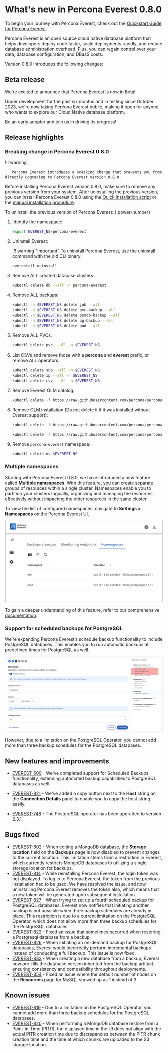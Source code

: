 # What's new in Percona Everest 0.8.0

To begin your journey with Percona Everest, check out the [Quickstart Guide for Percona Everest](../quickstart-guide/quick-install.md).

Percona Everest is an open source cloud native database platform that helps developers deploy code faster, scale deployments rapidly, and reduce database administration overhead. Plus, you can regain control over your data, database configuration, and DBaaS costs.

Version 0.8.0 introduces the following changes:

## Beta release

We're excited to announce that Percona Everest is now in Beta!

Under development for the past six months and in testing since October 2023, we're now taking Percona Everest public, making it open for anyone who wants to explore our Cloud Native database platform.

Be an early adopter and join us in driving its progress!

## Release highlights

### Breaking change in Percona Everest 0.8.0

   !!! warning

       Percona Everest introduces a breaking change that prevents you from directly upgrading to Percona Everest version 0.8.0.

Before installing Percona Everest version 0.8.0, make sure to remove any previous version from your system. After uninstalling the previous version, you can install Percona Everest 0.8.0 using the [Quick Installation script](../quickstart-guide/qs-overview.md) or the [manual installation procedure](../install/SetupPrereqs.md).

To uninstall the previous version of Percona Everest:
{.power-number}

1. Identify the namespace:

    ```sh
    export EVEREST_NS=percona-everest
    ```

2. Uninstall Everest:

    !!! warning "Important"
        To uninstall Percona Everest, use the uninstall command with the old CLI binary.

    ```sh
    everestctl uninstall
    ```

3. Remove ALL created database clusters:

    ```sh
    kubectl delete db --all -n percona-everest
    ```

4. Remove ALL backups:

    ```sh
    kubectl -n $EVEREST_NS delete job --all
    kubectl -n $EVEREST_NS delete pxc-backup --all
    kubectl -n $EVEREST_NS delete psmdb-backup --all
    kubectl -n $EVEREST_NS delete pg-backup --all
    kubectl -n $EVEREST_NS delete pod --all
    ```

5. Remove ALL PVCs:

    ```sh
    kubectl delete pvc --all -n $EVEREST_NS
    ```

6. List CSVs and remove those with a **percona** and **everest** prefix, or remove ALL operators:

    ```sh
    kubectl delete sub --all -n $EVEREST_NS
    kubectl delete ip --all -n $EVEREST_NS
    kubectl delete csv --all -n $EVEREST_NS
    ```

7. Remove Everest OLM catalog:

    ```sh
    kubectl delete -f https://raw.githubusercontent.com/percona/percona-everest-cli/v0.7.0/data/crds/olm/percona-dbaas-catalog.yaml
    ```

8. Remove OLM installation (Do not delete it if it was installed without Everest support):

    ```sh
    kubectl delete -f https://raw.githubusercontent.com/percona/percona-everest-cli/v0.7.0/data/crds/olm/crds.yaml
    ```

    ```sh
    kubectl delete -f https://raw.githubusercontent.com/percona/percona-everest-cli/v0.7.0/data/crds/olm/olm.yaml
    ```

9. Remove `percona-everest` namespace:

    ```sh
    kubectl delete ns $EVEREST_NS
    ```



### Multiple namespaces

Starting with Percona Everest 0.8.0, we have introduced a new feature called **Multiple namespaces**. With this feature, you can create separate groups of resources within a single cluster. Namespaces enable you to partition your clusters logically, organizing and managing the resources effectively without impacting the other resources in the same cluster.

To view the list of configured namespaces, navigate to <i class="uil uil-cog"></i> **Settings > Namespaces** on the Percona Everest UI.

![!image](../images/everest_multinamespaces.png)

To gain a deeper understanding of this feature, refer to our comprehensive [documentation](https://docs.percona.com/everest/use/multi-namespaces.html).

### Support for scheduled backups for PostgreSQL

We’re expanding Percona Everest’s schedule backup functionality to include PostgreSQL databases. This enables you to run automatic backups at predefined times for PostgreSQL as well.

![!image](../images/PostreSQL_Backups.png)


However, due to a limitation on the PostgreSQL Operator, you cannot add more than three backup schedules for the PostgreSQL databases.

## New features and improvements

- [EVEREST-509](https://perconadev.atlassian.net/browse/EVEREST-509) - We've completed support for Scheduled Backups functionality, extending automated backup capabilities to PostgreSQL databases as well.

- [EVEREST-821](https://perconadev.atlassian.net/browse/EVEREST-821) - We've added a copy button next to the **Host** string on the **Connection Details** panel to enable you to copy the host string easily.

- [EVEREST-748](https://perconadev.atlassian.net/browse/EVEREST-748) - The PostgreSQL operator has been upgraded to version 2.3.1.

## Bugs fixed

- [EVEREST-802](https://perconadev.atlassian.net/browse/EVEREST-802) - When editing a MongoDB database, the **Storage location** field on the **Backups** page is now disabled to prevent changes to the current location. This limitation stems from a restriction in Everest, which currently restricts MongoDB databases to utilizing a single storage location for backups.
- [EVEREST-814](https://perconadev.atlassian.net/browse/EVEREST-814) - While reinstalling Percona Everest, the login token was not displayed. To log in to Percona Everest, the token from the previous installation had to be used. We have resolved the issue, and now uninstalling Percona Everest removes the token also, which means that a new token will be generated upon subsequent installation.
- [EVEREST-827](https://perconadev.atlassian.net/browse/EVEREST-827) - When trying to set up a fourth scheduled backup for PostgreSQL databases, Everest now notifies that initiating another backup is not possible when three backup schedules are already in place. This restriction is due to a current limitation on the PostgreSQL Operator, which does not allow more than three backup schedules for the PostgreSQL databases.
- [EVEREST-822](https://perconadev.atlassian.net/browse/EVEREST-822) - Fixed an issue that sometimes occurred when restoring a Postgresql database from a backup.
- [EVEREST-826](https://perconadev.atlassian.net/browse/EVEREST-826)  - When initiating an on-demand backup for PostgreSQL databases, Everest would incorrectly perform incremental backups instead of conducting a full backup. This issue is now fixed.
- [EVEREST-833](https://perconadev.atlassian.net/browse/EVEREST-833) - When creating a new database from a backup, Everest now pre-fills the database version inherited from the backup artifact, ensuring consistency and compatibility throughout deployments.
- [EVEREST-854](https://perconadev.atlassian.net/browse/EVEREST-854) - Fixed an issue where the default number of nodes on the **Resources** page for MySQL showed up as 1 instead of 3. 

## Known issues

- [EVEREST-819](https://perconadev.atlassian.net/browse/EVEREST-819) - Due to a limitation on the PostgreSQL Operator, you cannot add more than three backup schedules for the PostgreSQL databases.
- [EVEREST-820](https://perconadev.atlassian.net/browse/EVEREST-820) - When performing a MongoDB database restore from a Point-in-Time (PITR), the displayed time in the UI does not align with the actual PITR creation time due to discrepancies between the PITR chunk creation time and the time at which chunks are uploaded to the S3 storage location.

